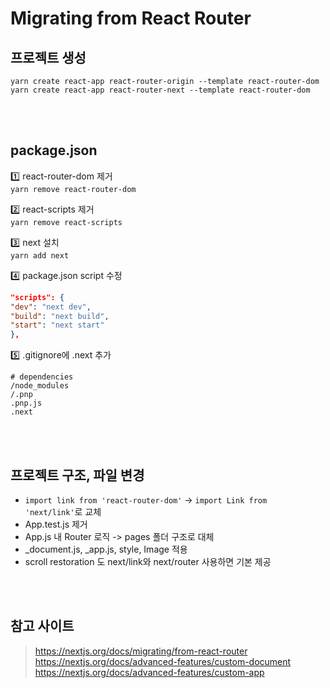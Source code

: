 # Migrating from React Router

## 프로젝트 생성

`yarn create react-app react-router-origin --template react-router-dom`  
`yarn create react-app react-router-next --template react-router-dom`

<br><br>

## package.json

1️⃣ react-router-dom 제거  
`yarn remove react-router-dom`

2️⃣ react-scripts 제거  
`yarn remove react-scripts`

3️⃣ next 설치  
`yarn add next`

4️⃣ package.json script 수정
```json
"scripts": {
"dev": "next dev",
"build": "next build",
"start": "next start"
},
```

5️⃣ .gitignore에 .next 추가
```
# dependencies
/node_modules
/.pnp
.pnp.js
.next
```

<br><br>

## 프로젝트 구조, 파일 변경
* `import link from 'react-router-dom'` -> `import Link from 'next/link'`로 교체
* App.test.js 제거
* App.js 내 Router 로직 -> pages 폴더 구조로 대체
* _document.js, _app.js, style, Image 적용
* scroll restoration 도 next/link와 next/router 사용하면 기본 제공  


<br><br>

## 참고 사이트

> https://nextjs.org/docs/migrating/from-react-router  
> https://nextjs.org/docs/advanced-features/custom-document  
> https://nextjs.org/docs/advanced-features/custom-app  

